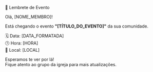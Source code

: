 🙏 Lembrete de Evento

Olá, [NOME_MEMBRO]!

Está chegando o evento **"[TÍTULO_DO_EVENTO]"** da sua comunidade.

🗓️ Data: [DATA_FORMATADA]  
🕒 Hora: [HORA]  
📍 Local: [LOCAL]

Esperamos te ver por lá!  
Fique atento ao grupo da igreja para mais atualizações.
